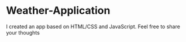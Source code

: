 # Weather-Application
I created an app based on HTML/CSS and JavaScript. Feel free to share your thoughts
